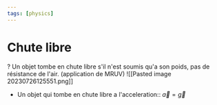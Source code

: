 ```yaml
---
tags: [physics] 
---
```


# Chute libre
?
Un objet tombe en chute libre s'il n'est soumis qu'a son poids, pas de résistance de l'air. (application de MRUV)
![[Pasted image 20230726125551.png]]

- Un objet qui tombe en chute libre a l'acceleration:: $\vec{a}=\vec{g}$

